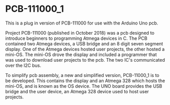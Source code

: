 # PCB-111000_1
This is a plug in version of PCB-111000 for use with the Arduino Uno pcb.

Project PCB-111000 (published in October 2018) was a pcb designed to introduce beginners to programming Atmega devices in C.
The PCB contained two Atmega devices, a USB bridge and an 8 digit seven segment display.
One of the Atmega devices hosted user projects, the other hosted a mini-OS.  The mini-OS drove the display and included a programmer
that was used to download user projects to the pcb. The two IC's communicated over the I2C bus.

To simplify pcb assembly, a new and simplified version, PCB-11000_1 is to be developed.
This contains the display and an Atmega 328 which hosts the mini-OS, and is known as the OS device.
The UNO board provides the USB bridge and the user device, an Atmega 328 device used to host user projects.

